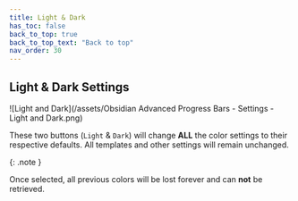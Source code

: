 ```yaml
---
title: Light & Dark
has_toc: false
back_to_top: true
back_to_top_text: "Back to top"
nav_order: 30
---
```

## Light & Dark Settings
![Light and Dark](/assets/Obsidian Advanced Progress Bars - Settings - Light and Dark.png)

These two buttons (`Light` & `Dark`) will change **ALL** the color settings to their respective defaults.
All templates and other settings will remain unchanged.

{: .note }

Once selected, all previous colors will be lost forever and can **not** be retrieved.






